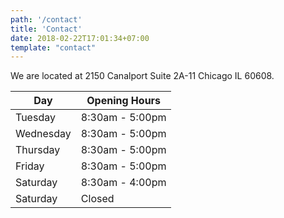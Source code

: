 ```yaml
---
path: '/contact'
title: 'Contact'
date: 2018-02-22T17:01:34+07:00
template: "contact"
---
```

We are located at 2150 Canalport Suite 2A-11 Chicago IL 60608.

| Day       | Opening Hours   |
| --------- | --------------- |
| Tuesday   | 8:30am - 5:00pm |
| Wednesday | 8:30am - 5:00pm |
| Thursday  | 8:30am - 5:00pm |
| Friday    | 8:30am - 5:00pm |
| Saturday  | 8:30am - 4:00pm |
| Saturday  | Closed          |
